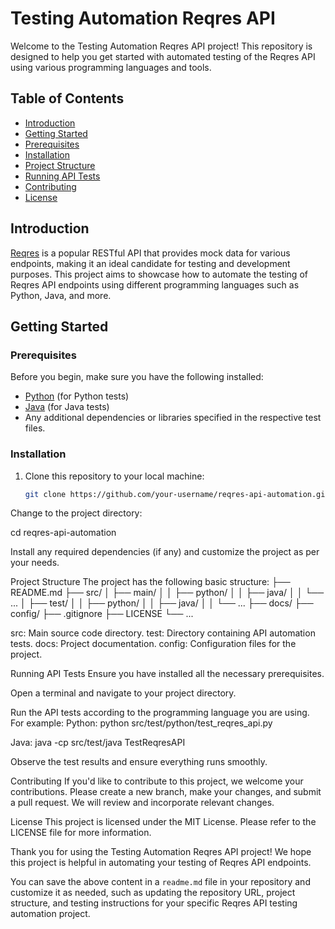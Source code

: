 # Testing Automation Reqres API

Welcome to the Testing Automation Reqres API project! This repository is designed to help you get started with automated testing of the Reqres API using various programming languages and tools.

## Table of Contents

- [Introduction](#introduction)
- [Getting Started](#getting-started)
 - [Prerequisites](#prerequisites)
 - [Installation](#installation)
- [Project Structure](#project-structure)
- [Running API Tests](#running-api-tests)
- [Contributing](#contributing)
- [License](#license)

## Introduction

[Reqres](https://reqres.in/) is a popular RESTful API that provides mock data for various endpoints, making it an ideal candidate for testing and development purposes. This project aims to showcase how to automate the testing of Reqres API endpoints using different programming languages such as Python, Java, and more.

## Getting Started

### Prerequisites

Before you begin, make sure you have the following installed:

- [Python](https://www.python.org/) (for Python tests)
- [Java](https://www.oracle.com/java/technologies/javase-downloads.html) (for Java tests)
- Any additional dependencies or libraries specified in the respective test files.

### Installation

1. Clone this repository to your local machine:

   ```bash
   git clone https://github.com/your-username/reqres-api-automation.git

Change to the project directory:

cd reqres-api-automation

Install any required dependencies (if any) and customize the project as per your needs.

Project Structure
The project has the following basic structure:
├── README.md
├── src/
│   ├── main/
│   │   ├── python/
│   │   ├── java/
│   │   └── ...
│   ├── test/
│   │   ├── python/
│   │   ├── java/
│   │   └── ...
├── docs/
├── config/
├── .gitignore
├── LICENSE
└── ...

src: Main source code directory.
test: Directory containing API automation tests.
docs: Project documentation.
config: Configuration files for the project.

Running API Tests
Ensure you have installed all the necessary prerequisites.

Open a terminal and navigate to your project directory.

Run the API tests according to the programming language you are using. For example:
Python:
python src/test/python/test_reqres_api.py

Java:
java -cp src/test/java TestReqresAPI

Observe the test results and ensure everything runs smoothly.

Contributing
If you'd like to contribute to this project, we welcome your contributions. Please create a new branch, make your changes, and submit a pull request. We will review and incorporate relevant changes.

License
This project is licensed under the MIT License. Please refer to the LICENSE file for more information.

Thank you for using the Testing Automation Reqres API project! We hope this project is helpful in automating your testing of Reqres API endpoints.

You can save the above content in a `readme.md` file in your repository and customize it as needed, such as updating the repository URL, project structure, and testing instructions for your specific Reqres API testing automation project.